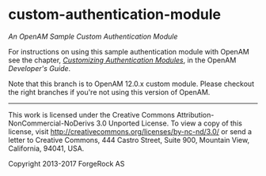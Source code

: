 <!--
 * The contents of this file are subject to the terms of the Common Development and
 * Distribution License (the License). You may not use this file except in compliance with the
 * License.
 *
 * You can obtain a copy of the License at legal/CDDLv1.0.txt. See the License for the
 * specific language governing permission and limitations under the License.
 *
 * When distributing Covered Software, include this CDDL Header Notice in each file and include
 * the License file at legal/CDDLv1.0.txt. If applicable, add the following below the CDDL
 * Header, with the fields enclosed by brackets [] replaced by your own identifying
 * information: "Portions copyright [year] [name of copyright owner]".
 *
 * Copyright 2018 ForgeRock AS.
-->
# custom-authentication-module

*An OpenAM Sample Custom Authentication Module*

For instructions on using this sample authentication
module with OpenAM see the chapter,
*[Customizing Authentication Modules](https://backstage.forgerock.com/docs/openam/12.0.0/dev-guide#chap-auth-spi)*,
in the OpenAM *Developer's Guide*.

Note that this branch is to OpenAM 12.0.x custom module. Please checkout the right branches if you're not using this
version of OpenAM.

* * *
This work is licensed under the Creative Commons
Attribution-NonCommercial-NoDerivs 3.0 Unported License.
To view a copy of this license, visit
<http://creativecommons.org/licenses/by-nc-nd/3.0/>
or send a letter to Creative Commons, 444 Castro Street,
Suite 900, Mountain View, California, 94041, USA.

Copyright 2013-2017 ForgeRock AS